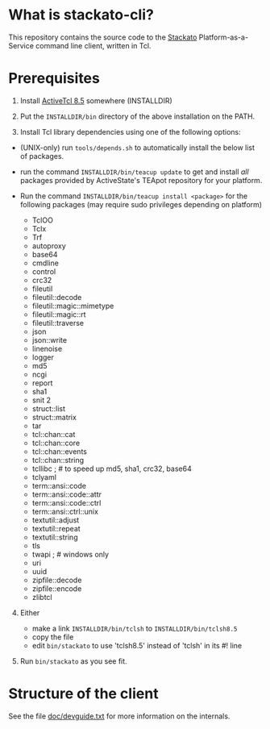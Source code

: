 What is stackato-cli?
=====================

This repository contains the source code to the [Stackato](http://activestate.com/stackato) Platform-as-a-Service command line client, written in Tcl.


Prerequisites
=============

1. Install [ActiveTcl 8.5](http://activestate.com/activetcl) somewhere (INSTALLDIR)

2. Put the ``INSTALLDIR/bin`` directory of the above installation on the PATH.

3. Install Tcl library dependencies using one of the following options:

  * (UNIX-only) run ``tools/depends.sh`` to automatically install the
    below list of packages.
  
  * run the command ``INSTALLDIR/bin/teacup update`` to get and
    install _all_ packages provided by ActiveState's TEApot repository
    for your platform.

  * Run the command ``INSTALLDIR/bin/teacup install <package>`` for
    the following packages (may require sudo privileges depending on
    platform)

    * TclOO
    * Tclx
    * Trf
    * autoproxy
    * base64
    * cmdline
    * control
    * crc32
    * fileutil
    * fileutil::decode
    * fileutil::magic::mimetype
    * fileutil::magic::rt
    * fileutil::traverse
    * json
    * json::write
    * linenoise
    * logger
    * md5
    * ncgi
    * report
    * sha1
    * snit 2
    * struct::list
    * struct::matrix
    * tar
    * tcl::chan::cat
    * tcl::chan::core
    * tcl::chan::events
    * tcl::chan::string
    * tcllibc ; # to speed up md5, sha1, crc32, base64
    * tclyaml
    * term::ansi::code
    * term::ansi::code::attr
    * term::ansi::code::ctrl
    * term::ansi::ctrl::unix
    * textutil::adjust
    * textutil::repeat
    * textutil::string
    * tls
    * twapi ; # windows only
    * uri
    * uuid
    * zipfile::decode
    * zipfile::encode
    * zlibtcl

4. Either
   * make a link ``INSTALLDIR/bin/tclsh`` to ``INSTALLDIR/bin/tclsh8.5``
   * copy the file
   * edit ``bin/stackato`` to use 'tclsh8.5' instead of 'tclsh' in its #! line

5. Run ``bin/stackato`` as you see fit.

Structure of the client
=======================

See the file [doc/devguide.txt](https://github.com/ActiveState/stackato-cli/raw/master/doc/devguide.txt) for more information on the internals.


